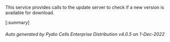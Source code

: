 






This service provides calls to the update server to check if a new version is available for download.

[:summary]

###### Auto generated by Pydio Cells Enterprise Distribution v4.0.5 on 1-Dec-2022

